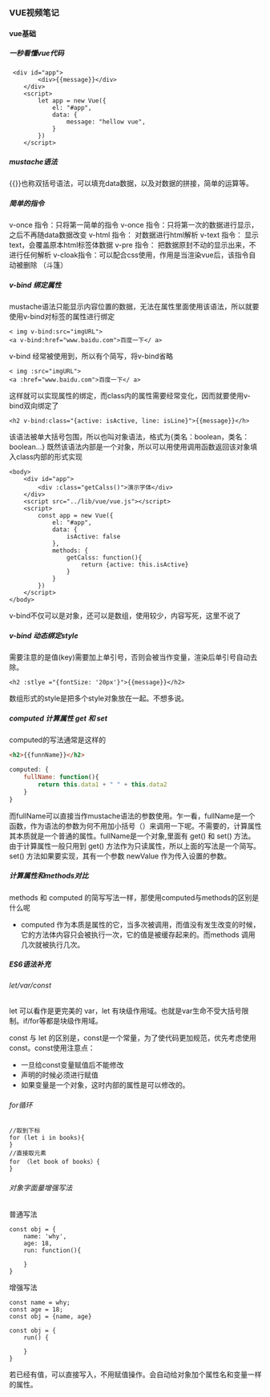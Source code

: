 ### VUE视频笔记

#### vue基础

##### 一秒看懂vue代码

```
 <div id="app">
        <div>{{message}}</div>
    </div> 
    <script>
        let app = new Vue({
            el: "#app",
            data: {
                message: "hellow vue",
            }
        })
    </script>
```

#####  mustache语法

{{}}也称双括号语法，可以填充data数据，以及对数据的拼接，简单的运算等。

##### 简单的指令

v-once 指令：只将第一简单的指令
v-once 指令：只将第一次的数据进行显示，之后不再随data数据改变
v-html 指令： 对数据进行html解析
v-text 指令： 显示text，会覆盖原本html标签体数据
v-pre 指令： 把数据原封不动的显示出来，不进行任何解析
v-cloak指令：可以配合css使用，作用是当渲染vue后，该指令自动被删除 （斗篷）

##### v-bind 绑定属性

mustache语法只能显示内容位置的数据，无法在属性里面使用该语法，所以就要使用v-bind对标签的属性进行绑定

```
< img v-bind:src="imgURL">
<a v-bind:href="www.baidu.com">百度一下</ a>
```

v-bind 经常被使用到，所以有个简写，将v-bind省略

```
< img :src="imgURL">
<a :href="www.baidu.com">百度一下</ a>
```


这样就可以实现属性的绑定，而class内的属性需要经常变化，因而就要使用v-bind双向绑定了

```
<h2 v-bind:class="{active: isActive, line: isLine}">{{message}}</h>
```

该语法被单大括号包围，所以也叫对象语法，格式为{类名：boolean，类名：boolean...}
既然该语法内部是一个对象，所以可以用使用调用函数返回该对象填入class内部的形式实现

```
<body>
    <div id="app">
        <div :class="getCalss()">演示字体</div>
    </div>
    <script src="../lib/vue/vue.js"></script>
    <script>
        const app = new Vue({
            el: "#app",
            data: {
                isActive: false
            },
            methods: {
                getCalss: function(){
                    return {active: this.isActive}
                }
            }
        })
    </script>
</body>
```

v-bind不仅可以是对象，还可以是数组，使用较少，内容写死，这里不说了

##### v-bind 动态绑定style

需要注意的是值(key)需要加上单引号，否则会被当作变量，渲染后单引号自动去除。

```
<h2 :stlye ="{fontSize: '20px'}">{{message}}</h2>
```

数组形式的style是把多个style对象放在一起。不想多说。

##### computed 计算属性 get 和 set

computed的写法通常是这样的

```html
<h2>{{funnName}}</h2>
```

```javascript
computed: {
    fullName: function(){
        return this.data1 + " " + this.data2
    }
}
```

而fullName可以直接当作mustache语法的参数使用。乍一看，fullName是一个函数，作为语法的参数为何不用加小括号（）来调用一下呢。不需要的，计算属性其本质就是一个普通的属性。fullName是一个对象,里面有 get() 和 set() 方法。由于计算属性一般只用到 get() 方法作为只读属性，所以上面的写法是一个简写。set() 方法如果要实现，其有一个参数 newValue 作为传入设置的参数。

##### 计算属性和methods对比

methods 和 computed 的简写写法一样，那使用computed与methods的区别是什么呢

- computed 作为本质是属性的它，当多次被调用，而值没有发生改变的时候，它的方法体内容只会被执行一次，它的值是被缓存起来的。而methods 调用几次就被执行几次。

##### ES6语法补充

###### let/var/const

let 可以看作是更完美的 var，let 有块级作用域。也就是var生命不受大括号限制。if/for等都是块级作用域。

const 与 let 的区别是，const是一个常量，为了使代码更加规范，优先考虑使用const。const使用注意点：

- 一旦给const变量赋值后不能修改
- 声明的时候必须进行赋值
- 如果变量是一个对象，这时内部的属性是可以修改的。

###### for循环

```
//取到下标
for (let i in books){
}
//直接取元素
for （let book of books）{
}
```

###### 对象字面量增强写法

普通写法

```
const obj = {
	name: 'why',
	age: 18,
	run: function(){
		
	}
}
```

增强写法

```
const name = why;
const age = 18;
const obj = {name, age}
```

```
const obj = {
	run() {
		
	}
}
```

若已经有值，可以直接写入，不用赋值操作。会自动给对象加个属性名和变量一样的属性。



